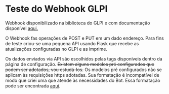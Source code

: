 # Teste do Webhook GLPI

Webhook disponibilizado na biblioteca do GLPI e com documentação disponível [aqui.](https://github.com/ericferon/glpi-webhook/wiki/Webhook)

O Webhook fas operações de POST e PUT em um dado endereço. Para fins de teste criou-se uma pequena API usando Flask que recebe as atualizações configuradas no GLPI e as imprime.

Os dados enviados via API são escolhidos pelas tags disponíveis dentro da página de configuração. <s>Existem alguns modelos pré configurados que podem ser adotados, vou estudá-los.</s> Os modelos pré configurados não se aplicam às requisições https adotadas. Sua formatação é incompatível de modo que criei uma que atende às necessidades do Bot. Essa formatação pode ser encontrada [aqui](/testeWebhookGLPI/formatarjsons.json).

